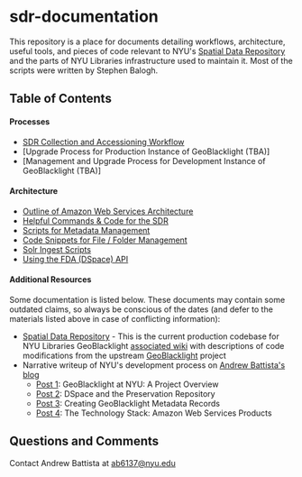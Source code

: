 # sdr-documentation

This repository is a place for documents detailing workflows, architecture, useful tools, and pieces of code relevant to NYU's [Spatial Data Repository](https://geo.nyu.edu) and the parts of NYU Libraries infrastructure used to maintain it. Most of the scripts were written by Stephen Balogh.

## Table of Contents

#### Processes
- [SDR Collection and Accessioning Workflow](accessioning-workflow.md)
- [Upgrade Process for Production Instance of GeoBlacklight (TBA)]
- [Management and Upgrade Process for Development Instance of GeoBlacklight (TBA)]

#### Architecture
- [Outline of Amazon Web Services Architecture](sdr-on-aws.md)
- [Helpful Commands & Code for the SDR](code-examples.md)
- [Scripts for Metadata Management](metadata-management.md)
- [Code Snippets for File / Folder Management](file-management.md)
- [Solr Ingest Scripts](solr-ingest.md)
- [Using the FDA (DSpace) API](fda-api.md)

#### Additional Resources

Some documentation is listed below. These documents may contain some outdated claims, so always be conscious of the dates (and defer to the materials listed above in case of conflicting information):

- [Spatial Data Repository](https://github.com/nyulibraries/spatial_data_repository) - This is the current production codebase for NYU Libraries GeoBlacklight [associated wiki](https://github.com/NYULibraries/spatial_data_repository/wiki) with descriptions of code modifications from the upstream [GeoBlacklight](https://github.com/geoblacklight/geoblacklight) project
- Narrative writeup of NYU's development process on [Andrew Battista's blog](https://andrewbattista.github.io/)
  - [Post 1](https://andrewbattista.github.io/geoblacklight/2018/01/09/geoblacklight-overview.html): GeoBlacklight at NYU: A Project Overview
  - [Post 2](https://andrewbattista.github.io/geoblacklight/2018/01/10/preservation.html): DSpace and the Preservation Repository
  - [Post 3](https://andrewbattista.github.io/geoblacklight/2018/01/11/creating-geoblacklight-metadata.html): Creating GeoBlacklight Metadata Records
  - [Post 4](https://andrewbattista.github.io/geoblacklight/2018/01/12/technology-stack-sdr.html): The Technology Stack: Amazon Web Services Products
  
## Questions and Comments
  
  Contact Andrew Battista at <ab6137@nyu.edu>
